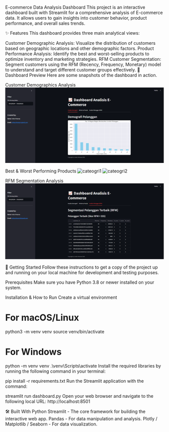 E-commerce Data Analysis Dashboard
This project is an interactive dashboard built with Streamlit for a comprehensive analysis of E-commerce data. It allows users to gain insights into customer behavior, product performance, and overall sales trends.

✨ Features
This dashboard provides three main analytical views:

Customer Demographic Analysis: Visualize the distribution of customers based on geographic locations and other demographic factors.
Product Performance Analysis: Identify the best and worst-selling products to optimize inventory and marketing strategies.
RFM Customer Segmentation: Segment customers using the RFM (Recency, Frequency, Monetary) model to understand and target different customer groups effectively.
📸 Dashboard Preview
Here are some snapshots of the dashboard in action.

Customer Demographics Analysis
![demografi](./img/demografi.png)

Best & Worst Performing Products
![cateogri1](./img/categori1.png)
![cateogri2](./img/categori2.png)

RFM Segmentation Analysis
![rfm](./img/rfm.png)

🚀 Getting Started
Follow these instructions to get a copy of the project up and running on your local machine for development and testing purposes.

Prerequisites
Make sure you have Python 3.8 or newer installed on your system.

Installation & How to Run
Create a virtual environment 

# For macOS/Linux
python3 -m venv venv
source venv/bin/activate

# For Windows
python -m venv venv
.\venv\Scripts\activate
Install the required libraries by running the following command in your terminal:

pip install -r requirements.txt
Run the Streamlit application with the command:

streamlit run dashboard.py
Open your web browser and navigate to the following local URL:
http://localhost:8501

🛠️ Built With
Python
Streamlit - The core framework for building the interactive web app.
Pandas - For data manipulation and analysis.
Plotly / Matplotlib / Seaborn - For data visualization.

